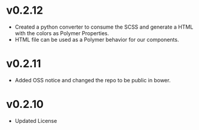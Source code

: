 v0.2.12
==============================
* Created a python converter to consume the SCSS and generate a HTML with the colors as Polymer Properties.
* HTML file can be used as a Polymer behavior for our components.

v0.2.11
==============================
* Added OSS notice and changed the repo to be public in bower.

v0.2.10
=====================
* Updated License

